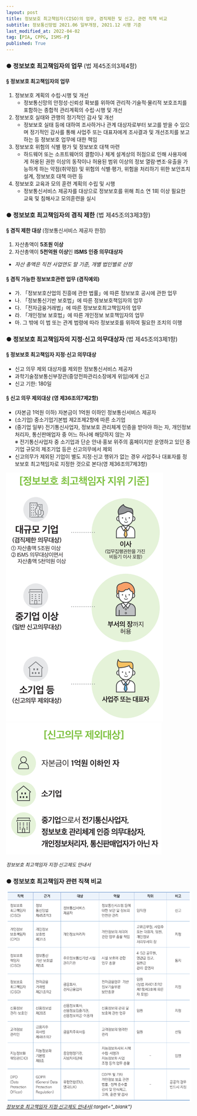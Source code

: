 ```yaml
---
layout: post
title: 정보보호 최고책임자(CISO)의 업무, 겸직제한 및 신고, 관련 직책 비교
subtitle: 정보통신망법 2021.06 일부개정, 2021.12 시행 기준
last_modified_at: 2022-04-02
tag: [PIA, CPPG, ISMS-P]
published: True
---
```



### ● 정보보호 최고책임자의 업무 <span style="font-weight: normal;font-size: medium;">(법 제45조의3제4항)</span>

#### § 정보보호 최고책임자의 업무
1. 정보보호 계획의 수립·시행 및 개선
   - 정보통신망의 안정성·신뢰성 확보를 위하여 관리적·기술적·물리적 보호조치를 포함하는 종합적 관리계획의 수립·시행 및 개선  
2. 정보보호 실태와 관행의 정기적인 감사 및 개선
   - 정보보호 실태 등에 대하여 조사하거나 관계 대상자로부터 보고를 받을 수 있으며 정기적인 감사를 통해 사업주 또는 대표자에게 조사결과 및 개선조치를 보고하는 등 정보보호 업무에 대한 책임
3. 정보보호 위험의 식별 평가 및 정보보호 대책 마련
   - 하드웨어 또는 소프트웨어의 결함이나 체계 설계상의 허점으로 인해  사용자에게 허용된 권한 이상의 동작이나 허용된 범위 이상의 정보 열람·변조·유출을 가능하게 하는 약점(취약점) 및 위험의 식별·평가, 위험을 처리하기 위한 보안조치 설계, 정보보호 대책 마련 등
4. 정보보호 교육과 모의 훈련 계획의 수립 및 시행
   - 정보통신서비스  제공자를  대상으로 정보보호를 위해 최소 연 1회 이상 필요한 교육 및 침해사고 모의훈련을 실시

### ● 정보보호 최고책임자의 겸직 제한 <span style="font-weight: normal;font-size:">(법 제45조의3제3항)</span>

#### § 겸직 제한 대상 <span style="font-weight: normal">(정보통신서비스 제공자 한정)</span>
1. 자산총액이 **5조원 이상**
2. 자산총액이 **5천억원 이상**인 **ISMS 인증 의무대상자** 
- _자산 총액은 직전 사업연도 말 기준, 개별 법인별로 산정_

#### § 겸직 가능한 정보보호관련 업무 **(겸직예외)**
- 가. 「정보보호산업의 진흥에 관한 법률」에 따른 정보보호 공시에 관한 업무  
- 나. 「정보통신기반 보호법」에 따른 정보보호책임자의 업무  
- 다. 「전자금융거래법」에 따른 정보보호최고책임자의 업무  
- 라. 「개인정보 보호법」에 따른 개인정보 보호책임자의 업무  
- 마. 그 밖에 이 법 또는 관계 법령에 따라 정보보호를 위하여 필요한 조치의 이행  
  

### ● 정보보호 최고책임자의 지정·신고 의무대상자 <span style="font-weight: normal;font-size: medium;">(법 제45조의3제1항)</span>

#### § 정보보호 최고책임자 지정·신고 의무대상 
- 신고 의무 제외 대상자를 제외한  정보통신서비스 제공자
- 과학기술정보통신부장관(중앙전파관리소장에게 위임)에게 신고
- 신고 기한: 180일

#### § 신고 의무 제외대상 (영 제36조의7제2항)
- (자본금 1억원 이하) 자본금이 1억원 이하인 정보통신서비스 제공자
- (소기업) 중소기업기본법 제2조제2항에 따른 소기업
- (중기업 일부) 전기통신사업자, 정보보호 관리체계 인증을 받아야 하는 자, 개인정보처리자, 통신판매업자 중 어느 하나에 해당하지 않는 자  
  ※ 전기통신사업자 중 소기업과 단순 안내·홍보 위주의 홈페이지만 운영하고 있던 중기업 규모의 제조기업 등은 신고의무에서 제외
- 신고의무가 제외된 기업이 별도 지정·신고 행위가 없는 경우 사업주나 대표자를 정보보호 최고책임자로 지정한 것으로 본다(영 제36조의7제3항)

![](../../img/2022-01-07-정보보호%20최고책임자%20비교/2022-04-02-01-01-22.png)
![](../../img/2022-01-07-정보보호%20최고책임자%20비교/2022-04-02-01-01-50.png)

<!-- ![](../../img/2022-01-07-정보보호%20최고책임자%20비교/2022-04-02-00-50-06.png) -->
<span style="font-size: small;font-style: italic;">정보보호 최고책임자 지정·신고제도 안내서</span>  

<p></p>

### ● 정보보호 최고책임자 관련 직책 비교

![](../../img/2022-01-07-정보보호%20최고책임자%20비교/2022-01-07-11-58-23.png)  
<span style="font-size: small;font-style: italic;">[정보보호 최고책임자 지정·신고제도 안내서](https://www.krcert.or.kr/data/guideView.do?bulletin_writing_sequence=36408&queryString=YnVsbGV0aW5fd3JpdGluZ19zZXF1ZW5jZT0zNjQwOA==){:target="_blank"}</span>  




